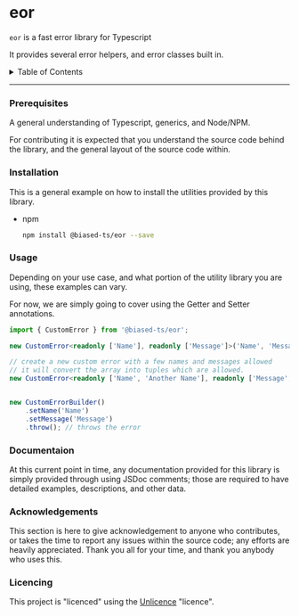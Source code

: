 <br />

# eor

`eor` is a fast error library for Typescript 

It provides several error helpers, and error classes built in.

<details>
    <summary>
        Table of Contents
    </summary>
    <ol>
        <li>
            <a href="#installation">Installation</a>
        </li>
        <li>
            <a href="#usage">General Usage</a>
        </li>
        <li>
            <a href="#documentaion">Documentation</a>
        </li>
    </ol>
</details>

----------

<!-- What's needed to use the lib -->
### Prerequisites
A general understanding of Typescript, generics, 
and Node/NPM.

For contributing it is expected that you understand the source code
behind the library, and the general layout of the source code within.

<!-- how to install the lib... -->
### Installation

This is a general example on how to install the utilities provided by this library.

* npm
  ```bash
  npm install @biased-ts/eor --save
  ```

<!-- Examples on how to use the lib -->
### Usage

Depending on your use case, and what portion of the utility library you are using, these examples can vary.

For now, we are simply going to cover using the Getter and Setter annotations.

```ts
import { CustomError } from '@biased-ts/eor';

new CustomError<readonly ['Name'], readonly ['Message']>('Name', 'Message');

// create a new custom error with a few names and messages allowed
// it will convert the array into tuples which are allowed.
new CustomError<readonly ['Name', 'Another Name'], readonly ['Message', 'Another Message']>('Name', 'Another Message');


new CustomErrorBuilder()
    .setName('Name')
    .setMessage('Message')
    .throw(); // throws the error
```


### Documentaion
<a name="documentaion"></a>
At this current point in time, any documentation provided for this library is
simply provided through using JSDoc comments; those are required to have
detailed examples, descriptions, and other data.


### Acknowledgements

This section is here to give acknowledgement to anyone who contributes, or takes the time to
report any issues within the source code; any efforts are heavily appreciated. Thank you all
for your time, and thank you anybody who uses this. 

### Licencing

This project is "licenced" using the [Unlicence](https://unlicense.org/) "licence".
